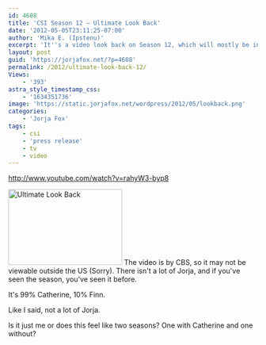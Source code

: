 ```yaml
---
id: 4608
title: 'CSI Season 12 — Ultimate Look Back'
date: '2012-05-05T23:11:25-07:00'
author: 'Mika E. (Ipstenu)'
excerpt: 'It''s a video look back on Season 12, which will mostly be interesting to Marg fans.'
layout: post
guid: 'https://jorjafox.net/?p=4608'
permalink: /2012/ultimate-look-back-12/
Views:
    - '393'
astra_style_timestamp_css:
    - '1634351736'
image: 'https://static.jorjafox.net/wordpress/2012/05/lookback.png'
categories:
    - 'Jorja Fox'
tags:
    - csi
    - 'press release'
    - tv
    - video
---
```


http://www.youtube.com/watch?v=rahyW3-byp8

<img src="//static.jorjafox.net/wordpress/2012/05/lookback-230x153.png" alt="Ultimate Look Back" title="Ultimate Look Back" width="230" height="153" class="alignleft size-medium wp-image-4618" /> The video is by CBS, so it may not be viewable outside the US (Sorry). There isn't a lot of Jorja, and if you've seen the season, you've seen it before.

It's 99% Catherine, 10% Finn.

Like I said, not a lot of Jorja.

Is it just me or does this feel like two seasons? One with Catherine and one without?
